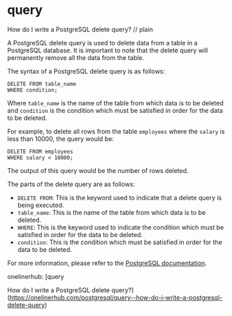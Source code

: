# query

How do I write a PostgreSQL delete query?
// plain

A PostgreSQL delete query is used to delete data from a table in a PostgreSQL database. It is important to note that the delete query will permanently remove all the data from the table.

The syntax of a PostgreSQL delete query is as follows:

```
DELETE FROM table_name
WHERE condition;
```

Where `table_name` is the name of the table from which data is to be deleted and `condition` is the condition which must be satisfied in order for the data to be deleted.

For example, to delete all rows from the table `employees` where the `salary` is less than 10000, the query would be:

```
DELETE FROM employees
WHERE salary < 10000;
```

The output of this query would be the number of rows deleted.

The parts of the delete query are as follows:

* `DELETE FROM`: This is the keyword used to indicate that a delete query is being executed.
* `table_name`: This is the name of the table from which data is to be deleted.
* `WHERE`: This is the keyword used to indicate the condition which must be satisfied in order for the data to be deleted.
* `condition`: This is the condition which must be satisfied in order for the data to be deleted.

For more information, please refer to the [PostgreSQL documentation](https://www.postgresql.org/docs/9.5/sql-delete.html).

onelinerhub: [query

How do I write a PostgreSQL delete query?](https://onelinerhub.com/postgresql/query--how-do-i-write-a-postgresql-delete-query)